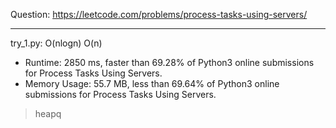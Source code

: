 Question: https://leetcode.com/problems/process-tasks-using-servers/

---

try_1.py: O(nlogn) O(n)

* Runtime: 2850 ms, faster than 69.28% of Python3 online submissions for Process Tasks Using Servers.
* Memory Usage: 55.7 MB, less than 69.64% of Python3 online submissions for Process Tasks Using Servers.

> heapq
